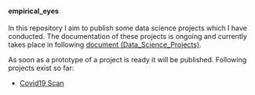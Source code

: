 #### empirical_eyes

In this repository I aim to publish some data science projects which I have conducted. The documentation of these projects is ongoing and currently takes place in following [document (Data_Science_Projects)](Data_Science_Projects.md).

As soon as a prototype of a project is ready it will be published. Following projects exist so far:

- [Covid19 Scan](http://18.192.208.203:8501/)


